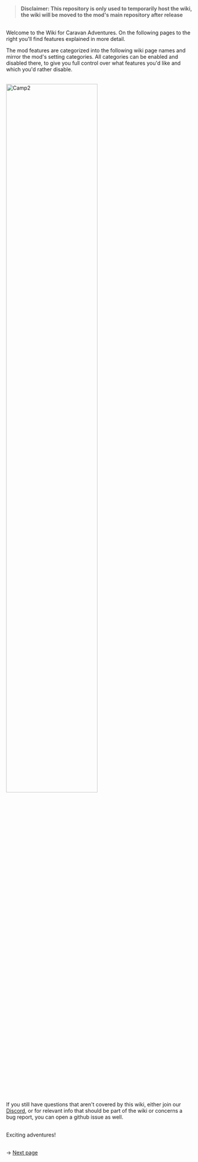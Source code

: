 > **Disclaimer: This repository is only used to temporarily host the wiki, the wiki will be moved to the mod's main repository after release** 

<br> Welcome to the Wiki for Caravan Adventures. On the following pages to the right you'll find features explained in more detail. 

The mod features are categorized into the following wiki page names and mirror the mod's setting categories. All categories can be enabled and disabled there, to give you full control over what features you'd like and which you'd rather disable.

<br><img src="https://github.com/iforgotmysocks/CaravanAdventuresWiki/blob/master/Wiki/Images/Camp2.png" alt="Camp2" width="70%"/>  

If you still have questions that aren't covered by this wiki, either join our [Discord](https://discord.gg/KwaRubs2kx), or for relevant info that should be part of the wiki or concerns a bug report, you can open a github issue as well. 

<br>Exciting adventures!

<br>-> <a href="https://github.com/iforgotmysocks/CaravanAdventuresWiki/wiki/Camping-%26-Automatic-Camp-Setup">Next page</a>

